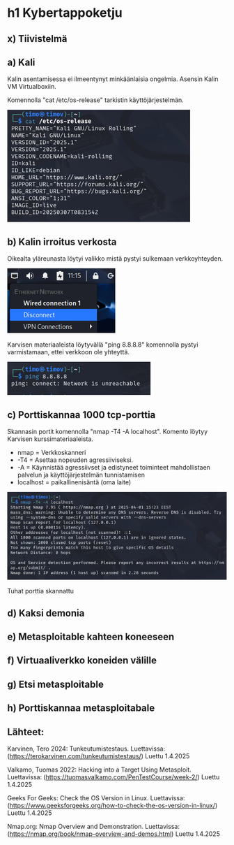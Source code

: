 # h1 Kybertappoketju

## x) Tiivistelmä

## a) Kali

Kalin asentamisessa ei ilmeentynyt minkäänlaisia ongelmia. Asensin Kalin VM Virtualboxiin.

Komennolla "cat /etc/os-release" tarkistin käyttöjärjestelmän.

![a](images/h1_a.png)

## b) Kalin irroitus verkosta

Oikealta yläreunasta löytyi valikko mistä pystyi sulkemaan verkkoyhteyden.

![b](images/h1_b1.png)

Karvisen materiaaleista löytyvällä "ping 8.8.8.8" komennolla pystyi varmistamaan, ettei verkkoon ole yhteyttä.

![b](images/h1_b2.png)

## c) Porttiskannaa 1000 tcp-porttia

Skannasin portit komennolla "nmap -T4 -A localhost". Komento löytyy Karvisen kurssimateriaaleista.

* nmap = Verkkoskanneri
* -T4 = Asettaa nopeuden agressiiviseksi.
* -A = Käynnistää agressiivset ja edistyneet toiminteet mahdollistaen palvelun ja käyttöjärjestelmän tunnistamisen
* localhost = paikallinenisäntä (oma laite)

![c](images/h1_c1.png)

Tuhat porttia skannattu 

## d) Kaksi demonia

## e) Metasploitable kahteen koneeseen

## f) Virtuaaliverkko koneiden välille

## g) Etsi metasploitable

## h) Porttiskannaa metasploitabale

## Lähteet:

Karvinen, Tero 2024: Tunkeutumistestaus. Luettavissa: (https://terokarvinen.com/tunkeutumistestaus/) Luettu 1.4.2025

Valkamo, Tuomas 2022: Hacking into a Target Using Metasploit. Luettavissa: (https://tuomasvalkamo.com/PenTestCourse/week-2/) Luettu 1.4.2025

Geeks For Geeks: Check the OS Version in Linux. Luettavissa: (https://www.geeksforgeeks.org/how-to-check-the-os-version-in-linux/) Luettu 1.4.2025

Nmap.org: Nmap Overview and Demonstration. Luettavissa: (https://nmap.org/book/nmap-overview-and-demos.html) Luettu 1.4.2025
